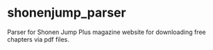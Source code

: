 # shonenjump_parser
Parser for Shonen Jump Plus magazine website for downloading free chapters via pdf files.
